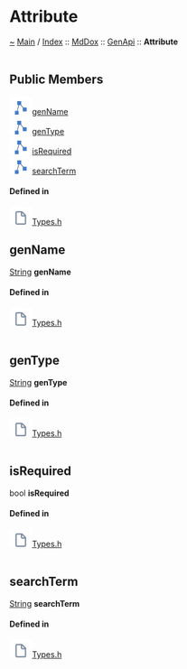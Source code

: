 <a id="attribute"></a>
<h1>Attribute</h1>
<a id="structMdDox_1_1GenApi_1_1Attribute"></a>
<a id="mddoxgenapiattribute"></a>
<a href="https://github.com/CharlesCarley/MdDox">~</a>
<a href="indexpage.md#main">Main</a>
<span class="inline-text">/</span>
<a href="index.md#index">Index</a>
<span class="inline-text">::</span>
<a href="namespaceMdDox.md#mddox">MdDox</a>
<span class="inline-text">::</span>
<a href="namespaceMdDox_1_1GenApi.md#genapi">GenApi</a>
<span class="inline-text">::</span>
<span class="bold-text"><b>Attribute</b></span>
<br/>
<br/>
<a id="public-members"></a>
<h2>Public Members</h2>
<span class="icon-list-item"><a href="#genname" class="icon-list-item"><img src="../images/class24px.svg" class="icon-list-item"/><span class="icon-list-item">genName</span>
</a>
</span>
<br/>
<span class="icon-list-item"><a href="#gentype" class="icon-list-item"><img src="../images/class24px.svg" class="icon-list-item"/><span class="icon-list-item">genType</span>
</a>
</span>
<br/>
<span class="icon-list-item"><a href="#isrequired" class="icon-list-item"><img src="../images/class24px.svg" class="icon-list-item"/><span class="icon-list-item">isRequired</span>
</a>
</span>
<br/>
<span class="icon-list-item"><a href="#searchterm" class="icon-list-item"><img src="../images/class24px.svg" class="icon-list-item"/><span class="icon-list-item">searchTerm</span>
</a>
</span>
<br/>
<a id="defined-in"></a>
<h4>Defined in</h4>
<span class="icon-list-item"><a href="https://github.com/CharlesCarley/MdDox/blob/master/Tools/GenApi/Types.h#L59" class="icon-list-item"><img src="../images/file24px.svg" class="icon-list-item"/><span class="icon-list-item">Types.h</span>
</a>
</span>
<br/>
<a id="genname"></a>
<h2>genName</h2>
<a href="namespaceMdDox.md#string">String</a>
<span class="bold-text"><b>genName</b></span>
<br/>
<a id="defined-in"></a>
<h4>Defined in</h4>
<span class="icon-list-item"><a href="https://github.com/CharlesCarley/MdDox/blob/master/Tools/GenApi/Types.h#L61" class="icon-list-item"><img src="../images/file24px.svg" class="icon-list-item"/><span class="icon-list-item">Types.h</span>
</a>
</span>
<br/>
<br/>
<a id="gentype"></a>
<h2>genType</h2>
<a href="namespaceMdDox.md#string">String</a>
<span class="bold-text"><b>genType</b></span>
<br/>
<a id="defined-in"></a>
<h4>Defined in</h4>
<span class="icon-list-item"><a href="https://github.com/CharlesCarley/MdDox/blob/master/Tools/GenApi/Types.h#L60" class="icon-list-item"><img src="../images/file24px.svg" class="icon-list-item"/><span class="icon-list-item">Types.h</span>
</a>
</span>
<br/>
<br/>
<a id="isrequired"></a>
<h2>isRequired</h2>
<span class="inline-text">bool</span>
<span class="bold-text"><b>isRequired</b></span>
<br/>
<a id="defined-in"></a>
<h4>Defined in</h4>
<span class="icon-list-item"><a href="https://github.com/CharlesCarley/MdDox/blob/master/Tools/GenApi/Types.h#L63" class="icon-list-item"><img src="../images/file24px.svg" class="icon-list-item"/><span class="icon-list-item">Types.h</span>
</a>
</span>
<br/>
<br/>
<a id="searchterm"></a>
<h2>searchTerm</h2>
<a href="namespaceMdDox.md#string">String</a>
<span class="bold-text"><b>searchTerm</b></span>
<br/>
<a id="defined-in"></a>
<h4>Defined in</h4>
<span class="icon-list-item"><a href="https://github.com/CharlesCarley/MdDox/blob/master/Tools/GenApi/Types.h#L62" class="icon-list-item"><img src="../images/file24px.svg" class="icon-list-item"/><span class="icon-list-item">Types.h</span>
</a>
</span>
<br/>
<br/>
</div>
</div>
</body>
</html>
